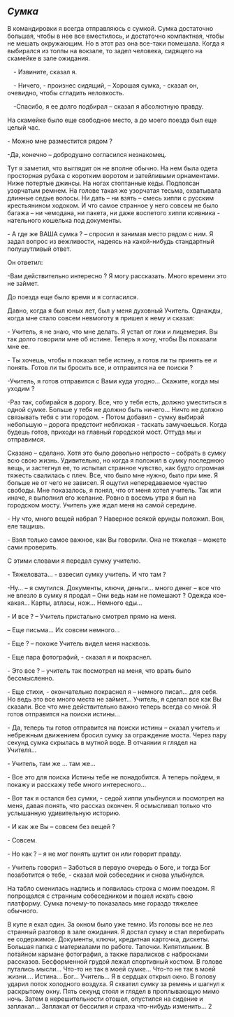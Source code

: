 ﻿## <a name="_toc161981274"></a>***Сумка***

В командировки я всегда отправляюсь с сумкой. Сумка достаточно большая, чтобы в нее все вместилось, и достаточно компактная, чтобы не мешать окружающим. Но в этот раз она все-таки помешала. Когда я выбирался из толпы на вокзале, то задел человека, сидящего на скамейке в зале ожидания. 

`  `- Извините, сказал я. 

`  `- Ничего, - произнес сидящий, – Хорошая сумка, - сказал он, очевидно, чтобы сгладить неловкость. 

`  `-Спасибо, я ее долго подбирал – сказал я абсолютную правду. 

На скамейке было еще свободное место, а до моего поезда был еще целый час.

\- Можно мне разместится рядом  ? 

-Да, конечно – добродушно согласился незнакомец. 

Тут я заметил, что выглядит он не вполне обычно. На нем была одета просторная рубаха с коротким воротом и затейливыми орнаментами. Ниже потертые джинсы. На ногах стоптанные кеды. Подпоясан узорчатым ремнем. На голове такая же узорчатая тесьма, охватывала длинные седые волосы. Ни дать – ни взять – смесь хиппи с русским крестьянином ходоком. И что самое странное у него совсем не было багажа – ни чемодана, ни пакета, ни даже воспетого хиппи ксивника -  нательного кошелька под документы. 

\- А где же ВАША сумка ? – спросил я занимая место рядом с ним. Я задал вопрос из вежливости, надеясь на какой-нибудь стандартный полушутливый ответ.

Он ответил:

-Вам действительно интересно ?  Я могу рассказать. Много времени это не займет. 

До поезда еще было время и я согласился.

Давно, когда я был юных лет, был у меня духовный Учитель. Однажды, когда мне стало совсем невмоготу я пришел к нему и сказал:

\- Учитель, я не знаю, что мне делать. Я устал от лжи и лицемерия. Вы так долго говорили мне об истине. Теперь я хочу, чтобы Вы показали мне ее.

\- Ты хочешь, чтобы я показал тебе истину, а готов ли ты принять ее и понять. Готов ли ты бросить все, и отправится на ее поиски ?

-Учитель, я готов отправится с Вами куда угодно… Скажите, когда мы уходим ?

-Раз так, собирайся в дорогу. Все, что у тебя есть, должно уместиться в одной сумке. Больше у тебя не должно быть ничего… Ничто не должно связывать тебя с эти городом. - Потом добавил -  сумку выбирай небольшую – дорога предстоит неблизкая - таскать замучаешься. Когда будешь готов, приходи на главный городской мост. Оттуда мы и отправимся.

Сказано – сделано. Хотя это было довольно непросто – собрать в сумку всю свою жизнь.  Удивительно, но когда я положил в сумку последнюю вещь, и застегнул ее, то испытал странное чувство, как будто огромная тяжесть свалилась с плеч. Все, что было мне нужно, было при мне. Я больше не от чего не зависел. Я ощутил непередаваемое чувство свободы. Мне показалось, я понял, что от меня хотел учитель. Так или иначе, я выполнил его желание. Ровно в восемь утра я был на городском мосту. Учитель уже ждал меня на самой середине. 

\- Ну что, много вещей набрал ? Наверное всякой ерунды положил. Вон, еле тащишь.

\- Взял только самое важное, как Вы говорили. Она не тяжелая – можете сами проверить.

С этими словами я передал сумку учителю.

\- Тяжеловата… - взвесил сумку учитель. И что там ?

-Ну… – я смутился.  Документы, ключи, деньги… много денег – все что не влезло в сумку я продал – Они ведь нам не помешают ? Одежда кое-какая… Карты, атласы, нож… Немного еды…

\- И все ? – Учитель пристально смотрел прямо на меня.

– Еще письма… Их совсем немного…

\- Еще ? – похоже Учитель видел меня насквозь.

\- Еще пара фотографий, - сказал я и покраснел. 

\- Это все ?  – учитель так посмотрел на меня, что врать было бессмысленно. 

\- Еще стихи, -  окончательно покраснел я – немного писал… для себя. Но ведь это все много места не займет… Учитель, я сделал все как Вы сказали. Все что мне действительно важно теперь всегда со мной.  Я готов отправится на поиски истины…

\- Да, теперь ты готов отправится на поиски истины – сказал учитель и небрежным движением бросил сумку за ограждение моста. Через пару секунд сумка скрылась в мутной воде. В отчаянии я глядел на Учителя… 

\- Учитель, там же ... там же… 

\- Все это для поиска Истины тебе не понадобится. А теперь пойдем, я покажу и расскажу тебе много интересного…

\- Вот так я остался без сумки, - седой хиппи улыбнулся и посмотрел на меня, давая понять, что рассказ окончен. Я осмысливал только что услышанную удивительную историю.

\- И как же Вы – совсем без вещей ?

\- Совсем.

\- Но как ? – я не мог понять шутит он или говорит правду.

\- Учитель говорил – Заботься в первую очередь о Боге, и тогда Бог позаботится о тебе, - сказал мой собеседник и снова улыбнулся.  

На табло сменилась надпись и появилась строка с моим поездом. Я попрощался с странным собеседником и пошел искать свою платформу. Сумка почему-то показалась мне гораздо тяжелее обычного.

В купе я ехал один. За окном было уже темно. Из головы все не лез странный разговор в зале ожидания. Я достал  сумку и стал перебирать ее содержимое. Документы, ключи, кредитная карточка, дискеты. Большая папка с материалами по работе. Тапочки. Кипятильник. В потайном кармане фотография, а также паралисков с набросками рассказов. Бесформенной грудой лежал спортивный костюм. В голове путались мысли… Что-то не так в моей сумке… Что-то не так в моей жизни…. Истина… Бог… Учитель… Я в сердцах открыл окно. В голову ударил поток холодного воздуха. Я схватил сумку за ремень и шагнул к раскрытому окну. Пять секунд стоял и глядел в проплывающую мимо ночь. Затем в нерешительности отошел, опустился на сидение и заплакал… Заплакал от бессилия и страха что-нибудь изменить…
2

